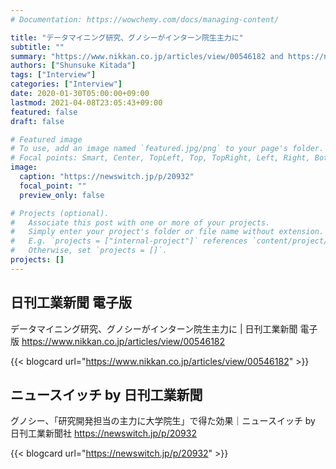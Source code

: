 ```yaml
---
# Documentation: https://wowchemy.com/docs/managing-content/

title: "データマイニング研究、グノシーがインターン院生主力に"
subtitle: ""
summary: "https://www.nikkan.co.jp/articles/view/00546182 and https://newswitch.jp/p/20932"
authors: ["Shunsuke Kitada"]
tags: ["Interview"]
categories: ["Interview"]
date: 2020-01-30T05:00:00+09:00
lastmod: 2021-04-08T23:05:43+09:00
featured: false
draft: false

# Featured image
# To use, add an image named `featured.jpg/png` to your page's folder.
# Focal points: Smart, Center, TopLeft, Top, TopRight, Left, Right, BottomLeft, Bottom, BottomRight.
image:
  caption: "https://newswitch.jp/p/20932"
  focal_point: ""
  preview_only: false

# Projects (optional).
#   Associate this post with one or more of your projects.
#   Simply enter your project's folder or file name without extension.
#   E.g. `projects = ["internal-project"]` references `content/project/deep-learning/index.md`.
#   Otherwise, set `projects = []`.
projects: []
---
```


## 日刊工業新聞 電子版

データマイニング研究、グノシーがインターン院生主力に | 日刊工業新聞 電子版 https://www.nikkan.co.jp/articles/view/00546182 

{{< blogcard url="https://www.nikkan.co.jp/articles/view/00546182" >}}

## ニュースイッチ by 日刊工業新聞

グノシー、「研究開発担当の主力に大学院生」で得た効果｜ニュースイッチ by 日刊工業新聞社 https://newswitch.jp/p/20932 

{{< blogcard url="https://newswitch.jp/p/20932" >}}
